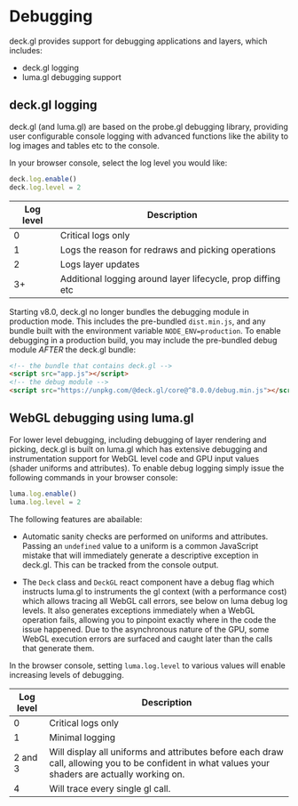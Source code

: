# Debugging

deck.gl provides support for debugging applications and layers, which includes:

* deck.gl logging
* luma.gl debugging support


## deck.gl logging

deck.gl (and luma.gl) are based on the probe.gl debugging library, providing user configurable console logging with advanced functions like the ability to log images and tables etc to the console.

In your browser console, select the log level you would like:

```js
deck.log.enable()
deck.log.level = 2
```

| Log level | Description |
| ---       | --- |
| 0         | Critical logs only |
| 1         | Logs the reason for redraws and picking operations |
| 2         | Logs layer updates |
| 3+        | Additional logging around layer lifecycle, prop diffing etc |

Starting v8.0, deck.gl no longer bundles the debugging module in production mode. This includes the pre-bundled `dist.min.js`, and any bundle built with the environment variable `NODE_ENV=production`. To enable debugging in a production build, you may include the pre-bundled debug module *AFTER* the deck.gl bundle:

```html
<!-- the bundle that contains deck.gl -->
<script src="app.js"></script>
<!-- the debug module -->
<script src="https://unpkg.com/@deck.gl/core@^8.0.0/debug.min.js"></script>
```

## WebGL debugging using luma.gl

For lower level debugging, including debugging of layer rendering and picking, deck.gl is built on luma.gl which has extensive debugging and instrumentation support for WebGL level code and GPU input values (shader uniforms and attributes). To enable debug logging simply issue the following commands in your browser console:

```js
luma.log.enable()
luma.log.level = 2
```

The following features are abailable:

* Automatic sanity checks are performed on uniforms and attributes. Passing an `undefined` value to a uniform is a common JavaScript mistake that will immediately generate a descriptive exception in deck.gl. This can be tracked from the console output.

* The `Deck` class and `DeckGL` react component have a debug flag which instructs luma.gl to instruments the gl context (with a performance cost) which allows tracing all WebGL call errors, see below on luma debug log levels. It also generates exceptions immediately when a WebGL operation fails, allowing you to pinpoint exactly where in the code the issue happened. Due to the asynchronous nature of the GPU, some WebGL execution errors are surfaced and caught later than the calls that generate them.

In the browser console, setting `luma.log.level` to various values will enable increasing levels of debugging.

| Log level | Description |
| ---       | --- |
| 0         | Critical logs only |
| 1         | Minimal logging    |
| 2 and 3   | Will display all uniforms and attributes before each draw call, allowing you to be confident in what values your shaders are actually working on. |
| 4         | Will trace every single gl call.
